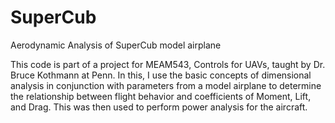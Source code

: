 # SuperCub
Aerodynamic Analysis of SuperCub model airplane

This code is part of a project for MEAM543, Controls for UAVs, taught by Dr. Bruce Kothmann at Penn.  In this, I use the basic concepts of dimensional analysis in conjunction with parameters from a model airplane to determine the relationship between flight behavior and coefficients of Moment, Lift, and Drag.  This was then used to perform power analysis for the aircraft.
